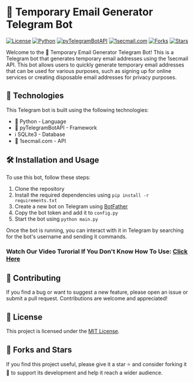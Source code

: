 # 📧 Temporary Email Generator Telegram Bot

[![License](https://img.shields.io/github/license/Armanidrisi/1secmail-telegram-bot)](https://github.com/Armanidrisi/1secmail-telegram-bot/blob/main/LICENSE)
[![Python](https://img.shields.io/badge/Python-3.9-blue)](https://www.python.org/downloads/release/python-390/)
[![pyTelegramBotAPI](https://img.shields.io/badge/pyTelegramBotAPI-4.1-orange)](https://github.com/eternnoir/pyTelegramBotAPI)
[![1secmail.com](https://img.shields.io/badge/1secmail.com-API-red)](https://www.1secmail.com/api/)
[![Forks](https://img.shields.io/github/forks/Armanidrisi/1secmail-telegram-bot)](https://github.com/Armanidrisi/1secmail-telegram-bot/network/members)
[![Stars](https://img.shields.io/github/stars/Armanidrisi/1secmail-telegram-bot)](https://github.com/Armanidrisi/1secmail-telegram-bot/stargazers)

Welcome to the 📧 Temporary Email Generator Telegram Bot! This is a Telegram bot that generates temporary email addresses using the 1secmail API. This bot allows users to quickly generate temporary email addresses that can be used for various purposes, such as signing up for online services or creating disposable email addresses for privacy purposes.

## 🚀 Technologies

This Telegram bot is built using the following technologies:

- 🐍 Python - Language 
- 🤖 pyTelegramBotAPI - Framework
- ℹ️ SQLite3 - Database
- 📨 1secmail.com - API

## 🛠️ Installation and Usage

To use this bot, follow these steps:

1. Clone the repository
2. Install the required dependencies using `pip install -r requirements.txt`
3. Create a new bot on Telegram using [BotFather](https://core.telegram.org/bots#3-how-do-i-create-a-bot)
4. Copy the bot token and add it to `config.py`
5. Start the bot using `python main.py`

Once the bot is running, you can interact with it in Telegram by searching for the bot's username and sending it commands.

### Watch Our Video Turorial If You Don't Know How To Use: [Click Here](https://youtu.be/z1UY8UjQpKw)

## 🤝 Contributing

If you find a bug or want to suggest a new feature, please open an issue or submit a pull request. Contributions are welcome and appreciated!

## 📝 License

This project is licensed under the [MIT License](https://github.com/Armanidrisi/1secmail-telegram-bot/blob/main/LICENSE).

## 👥 Forks and Stars

If you find this project useful, please give it a star ⭐ and consider forking it 🍴 to support its development and help it reach a wider audience.

